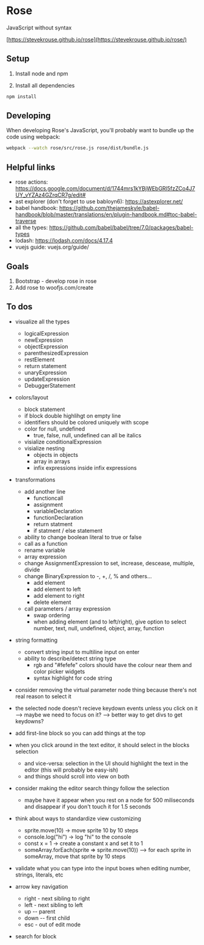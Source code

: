 # Rose

JavaScript without syntax 

[https://stevekrouse.github.io/rose](https://stevekrouse.github.io/rose/)

## Setup

1. Install node and npm

2. Install all dependencies

```bash
npm install
```

## Developing

When developing Rose's JavaScript, you'll probably want to bundle up the code using webpack:

```bash
webpack --watch rose/src/rose.js rose/dist/bundle.js          
```

## Helpful links

- rose actions: https://docs.google.com/document/d/1744mrs1kYBjWEbGRl5fzZCo4J7UY_vYZAz4GZrqCR7g/edit#
- ast explorer (don't forget to use babloyn6): https://astexplorer.net/
- babel handbook: https://github.com/thejameskyle/babel-handbook/blob/master/translations/en/plugin-handbook.md#toc-babel-traverse
- all the types: https://github.com/babel/babel/tree/7.0/packages/babel-types
- lodash: https://lodash.com/docs/4.17.4
- vuejs guide: vuejs.org/guide/

## Goals

1. Bootstrap - develop rose in rose
2. Add rose to woofjs.com/create

## To dos

- visualize all the types
  - logicalExpression
  - newExpression
  - objectExpression
  - parenthesizedExpression
  - restElement
  - return statement
  - unaryExpression
  - updateExpression 
  - DebuggerStatement
 
- colors/layout
  - block statement
  - if block double highlihgt on empty line 
  - identifiers should be colored uniquely with scope
  - color for null, undefined
    - true, false, null, undefined can all be italics
  - visialize conditionalExpression
  - visialize nesting
    - objects in objects
    - array in arrays
    - infix expressions inside infix expressions

- transformations
  - add another line
    - functioncall
    - assignment
    - variableDeclaration
    - functionDeclaration
    - return statment
    - if statment / else statement
  - ability to change boolean literal to true or false 
  - call as a function
  - rename variable  
  - array expression
  - change AssignmentExpression to set, increase, descease, multiple, divide
  - change BinaryExpression to -, +, /, % and others...
    - add element 
    - add element to left
    - add element to right
    - delete element
  - call parameters / array expression
    - swap ordering
    - when adding element (and to left/right), give option to select number, text, null, undefined, object, array, function

- string formatting
  - convert string input to multiline input on enter
  - ability to describe/detect string type
    - rgb and "#fefefe" colors should have the colour near them and color picker widgets
    - syntax highlight for code string

- consider removing the virtual parameter node thing because there's not real reason to select it

- the selected node doesn't recieve keydown events unless you click on it --> maybe we need to focus on it? --> better way to get divs to get keydowns?

- add first-line block so you can add things at the top 

- when you click around in the text editor, it should select in the blocks selection
  - and vice-versa: selection in the UI should highlight the text in the editor (this will probably be easy-ish)
  - and things should scroll into view on both

- consider making the editor search thingy follow the selection
  - maybe have it appear when you rest on a node for 500 miliseconds and disappear if you don't touch it for 1.5 seconds

- think about ways to standardize view customizing
  - sprite.move(10) -> move sprite 10 by 10 steps
  - console.log("hi") -> log "hi" to the console
  - const x = 1 -> create a constant x and set it to 1
  - someArray.forEach(sprite => sprite.move(10)) --> for each sprite in someArray, move that sprite by 10 steps

- validate what you can type into the input boxes when editing number, strings, literals, etc

- arrow key navigation
  - right - next sibling to right
  - left - next sibling to left
  - up -- parent
  - down -- first child
  - esc - out of edit mode
 
- search for block


